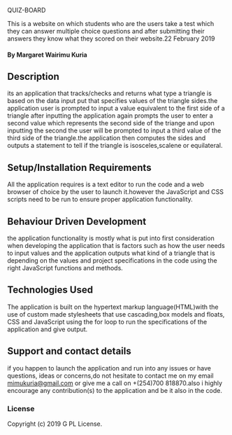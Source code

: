 QUIZ-BOARD

This is a website on which students who are the users take a test which they can answer multiple choice questions and after submitting their answers they know what they scored on their website.22 February 2019

#### By **Margaret Wairimu Kuria**

## Description

its an application that tracks/checks and returns what type a triangle is based on the data input put that specifies values of the triangle sides.the application user is prompted to input a value equivalent to the first side of a triangle after inputting the application again prompts the user to enter a second value which represents the second side of the triange and upon inputting the second the user will be prompted to input a third value of the third side of the triangle.the application then computes the sides and outputs a statement to tell if the triangle is isosceles,scalene or equilateral.

## Setup/Installation Requirements

All the application requires is a text editor to run the code and a web browser of choice by the user to launch it.however the JavaScript and CSS scripts need to be run to ensure proper application functionality.

## Behaviour Driven Development

the application functionality is mostly what is put into first consideration when developing the application that is factors such as how the user needs to input values and the application outputs what kind of a triangle that is depending on the values and project specifications in the code using the right JavaScript functions and methods.

## Technologies Used

The application is built on the hypertext markup language(HTML)with the use of custom made stylesheets that use cascading,box models and floats, CSS and JavaScript using the for loop to run the specifications of the application and give output.

## Support and contact details

if you happen to launch the application and run into any issues or have questions, ideas or concerns,do not hesitate to contact me on my email mimukuria@gmail.com or give me a call on +(254)700 818870.also i highly encourage any contribution(s) to the application and be it also in the code.

### License

Copyright (c) 2019 G PL License.
